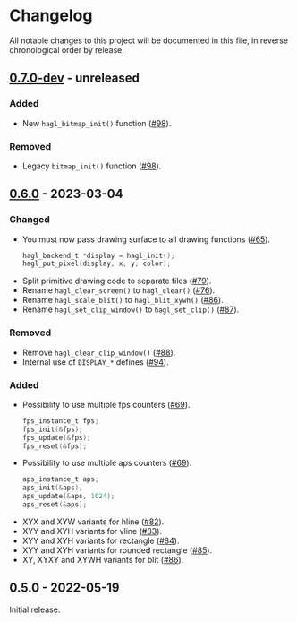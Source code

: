 # Changelog

All notable changes to this project will be documented in this file, in reverse chronological order by release.

## [0.7.0-dev](https://github.com/tuupola/hagl/compare/0.6.0...master) - unreleased

### Added

- New `hagl_bitmap_init()` function ([#98](https://github.com/tuupola/hagl/pull/98)).

### Removed

- Legacy `bitmap_init()` function ([#98](https://github.com/tuupola/hagl/pull/98)).


## [0.6.0](https://github.com/tuupola/hagl/compare/0.5.0...0.6.0) - 2023-03-04

### Changed
- You must now pass drawing surface to all drawing functions ([#65](https://github.com/tuupola/hagl/pull/65)).
    ```c
    hagl_backend_t *display = hagl_init();
    hagl_put_pixel(display, x, y, color);
- Split primitive drawing code to separate files ([#79](https://github.com/tuupola/hagl/pull/79)).
- Rename `hagl_clear_screen()` to `hagl_clear()` ([#76](https://github.com/tuupola/hagl/pull/76)).
- Rename `hagl_scale_blit()` to `hagl_blit_xywh()` ([#86](https://github.com/tuupola/hagl/pull/86)).
- Rename `hagl_set_clip_window()` to `hagl_set_clip()` ([#87](https://github.com/tuupola/hagl/pull/87)).

### Removed

- Remove `hagl_clear_clip_window()` ([#88](https://github.com/tuupola/hagl/pull/88)).
- Internal use of `DISPLAY_*` defines ([#94](https://github.com/tuupola/hagl/pull/94)).


### Added
- Possibility to use multiple fps counters ([#69](https://github.com/tuupola/hagl/pull/69)).
    ```c
    fps_instance_t fps;
    fps_init(&fps);
    fps_update(&fps);
    fps_reset(&fps);
    ```
- Possibility to use multiple aps counters ([#69](https://github.com/tuupola/hagl/pull/70)).
    ```c
    aps_instance_t aps;
    aps_init(&aps);
    aps_update(&aps, 1024);
    aps_reset(&aps);
    ```
- XYX and XYW variants for hline ([#82](https://github.com/tuupola/hagl/pull/82)).
- XYY and XYH variants for vline ([#83](https://github.com/tuupola/hagl/pull/83)).
- XYY and XYH variants for rectangle ([#84](https://github.com/tuupola/hagl/pull/84)).
- XYY and XYH variants for rounded rectangle ([#85](https://github.com/tuupola/hagl/pull/85)).
- XY, XYXY and XYWH variants for blit ([#86](https://github.com/tuupola/hagl/pull/86)).


## 0.5.0 - 2022-05-19

Initial release.
